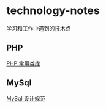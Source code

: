 # technology-notes
学习和工作中遇到的技术点

## PHP
[PHP 常用类库](https://github.com/Requesponse/technology-notes/blob/master/PHP%20%E5%B8%B8%E7%94%A8%E7%B1%BB%E5%BA%93.md)



## MySql
[MySql 设计规范](https://github.com/Requesponse/technology-notes/blob/master/MySql%20%E8%AE%BE%E8%AE%A1%E8%A7%84%E8%8C%83.md)
